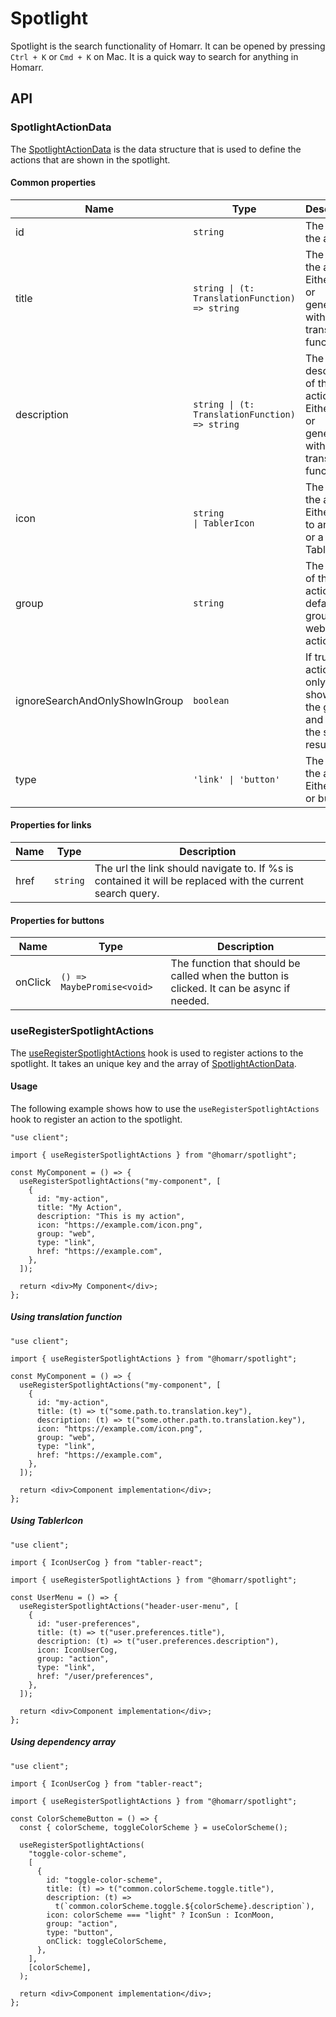 # Spotlight

Spotlight is the search functionality of Homarr. It can be opened by pressing `Ctrl + K` or `Cmd + K` on Mac. It is a quick way to search for anything in Homarr.

## API

### SpotlightActionData

The [SpotlightActionData](./src/type.ts) is the data structure that is used to define the actions that are shown in the spotlight.

#### Common properties

| Name                           | Type                                                          | Description                                                                         |
| ------------------------------ | ------------------------------------------------------------- | ----------------------------------------------------------------------------------- |
| id                             | `string`                                                      | The id of the action.                                                               |
| title                          | `string \| (t: TranslationFunction) => string`                | The title of the action. Either static or generated with translation function       |
| description                    | `string \| (t: TranslationFunction) => string`                | The description of the action. Either static or generated with translation function |
| icon                           | `string                                        \| TablerIcon` | The icon of the action. Either a url to an image or a TablerIcon                    |
| group                          | `string`                                                      | The group of the action. By default the groups all, web and action exist.           |
| ignoreSearchAndOnlyShowInGroup | `boolean`                                                     | If true, the action will only be shown in the group and not in the search results.  |
| type                           | `'link' \| 'button'`                                          | The type of the action. Either link or button                                       |

#### Properties for links

| Name | Type     | Description                                                                                                |
| ---- | -------- | ---------------------------------------------------------------------------------------------------------- |
| href | `string` | The url the link should navigate to. If %s is contained it will be replaced with the current search query. |

#### Properties for buttons

| Name    | Type                       | Description                                                                               |
| ------- | -------------------------- | ----------------------------------------------------------------------------------------- |
| onClick | `() => MaybePromise<void>` | The function that should be called when the button is clicked. It can be async if needed. |

### useRegisterSpotlightActions

The [useRegisterSpotlightActions](./src/data-store.ts) hook is used to register actions to the spotlight. It takes an unique key and the array of [SpotlightActionData](#SpotlightActionData).

#### Usage

The following example shows how to use the `useRegisterSpotlightActions` hook to register an action to the spotlight.

```tsx
"use client";

import { useRegisterSpotlightActions } from "@homarr/spotlight";

const MyComponent = () => {
  useRegisterSpotlightActions("my-component", [
    {
      id: "my-action",
      title: "My Action",
      description: "This is my action",
      icon: "https://example.com/icon.png",
      group: "web",
      type: "link",
      href: "https://example.com",
    },
  ]);

  return <div>My Component</div>;
};
```

##### Using translation function

```tsx
"use client";

import { useRegisterSpotlightActions } from "@homarr/spotlight";

const MyComponent = () => {
  useRegisterSpotlightActions("my-component", [
    {
      id: "my-action",
      title: (t) => t("some.path.to.translation.key"),
      description: (t) => t("some.other.path.to.translation.key"),
      icon: "https://example.com/icon.png",
      group: "web",
      type: "link",
      href: "https://example.com",
    },
  ]);

  return <div>Component implementation</div>;
};
```

##### Using TablerIcon

```tsx
"use client";

import { IconUserCog } from "tabler-react";

import { useRegisterSpotlightActions } from "@homarr/spotlight";

const UserMenu = () => {
  useRegisterSpotlightActions("header-user-menu", [
    {
      id: "user-preferences",
      title: (t) => t("user.preferences.title"),
      description: (t) => t("user.preferences.description"),
      icon: IconUserCog,
      group: "action",
      type: "link",
      href: "/user/preferences",
    },
  ]);

  return <div>Component implementation</div>;
};
```

##### Using dependency array

```tsx
"use client";

import { IconUserCog } from "tabler-react";

import { useRegisterSpotlightActions } from "@homarr/spotlight";

const ColorSchemeButton = () => {
  const { colorScheme, toggleColorScheme } = useColorScheme();

  useRegisterSpotlightActions(
    "toggle-color-scheme",
    [
      {
        id: "toggle-color-scheme",
        title: (t) => t("common.colorScheme.toggle.title"),
        description: (t) =>
          t(`common.colorScheme.toggle.${colorScheme}.description`),
        icon: colorScheme === "light" ? IconSun : IconMoon,
        group: "action",
        type: "button",
        onClick: toggleColorScheme,
      },
    ],
    [colorScheme],
  );

  return <div>Component implementation</div>;
};
```
